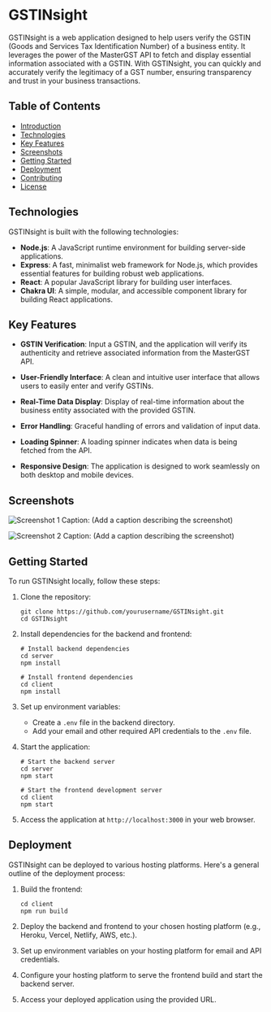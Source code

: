 # GSTINsight

GSTINsight is a web application designed to help users verify the GSTIN (Goods and Services Tax Identification Number) of a business entity. It leverages the power of the MasterGST API to fetch and display essential information associated with a GSTIN. With GSTINsight, you can quickly and accurately verify the legitimacy of a GST number, ensuring transparency and trust in your business transactions.

## Table of Contents

- [Introduction](#gstdex)
- [Technologies](#technologies)
- [Key Features](#key-features)
- [Screenshots](#screenshots)
- [Getting Started](#getting-started)
- [Deployment](#deployment)
- [Contributing](#contributing)
- [License](#license)

## Technologies

GSTINsight is built with the following technologies:

- **Node.js**: A JavaScript runtime environment for building server-side applications.
- **Express**: A fast, minimalist web framework for Node.js, which provides essential features for building robust web applications.
- **React**: A popular JavaScript library for building user interfaces.
- **Chakra UI**: A simple, modular, and accessible component library for building React applications.

## Key Features

- **GSTIN Verification**: Input a GSTIN, and the application will verify its authenticity and retrieve associated information from the MasterGST API.

- **User-Friendly Interface**: A clean and intuitive user interface that allows users to easily enter and verify GSTINs.

- **Real-Time Data Display**: Display of real-time information about the business entity associated with the provided GSTIN.

- **Error Handling**: Graceful handling of errors and validation of input data.

- **Loading Spinner**: A loading spinner indicates when data is being fetched from the API.

- **Responsive Design**: The application is designed to work seamlessly on both desktop and mobile devices.

## Screenshots

![Screenshot 1](insert_screenshot1_image_url_here)
Caption: (Add a caption describing the screenshot)

![Screenshot 2](insert_screenshot2_image_url_here)
Caption: (Add a caption describing the screenshot)

## Getting Started

To run GSTINsight locally, follow these steps:

1. Clone the repository:

   ```shell
   git clone https://github.com/yourusername/GSTINsight.git
   cd GSTINsight
   ```

2. Install dependencies for the backend and frontend:

   ```shell
   # Install backend dependencies
   cd server
   npm install

   # Install frontend dependencies
   cd client
   npm install
   ```

3. Set up environment variables:
   - Create a `.env` file in the backend directory.
   - Add your email and other required API credentials to the `.env` file.

4. Start the application:

   ```shell
   # Start the backend server
   cd server
   npm start

   # Start the frontend development server
   cd client
   npm start
   ```

5. Access the application at `http://localhost:3000` in your web browser.

## Deployment

GSTINsight can be deployed to various hosting platforms. Here's a general outline of the deployment process:

1. Build the frontend:

   ```shell
   cd client
   npm run build
   ```

2. Deploy the backend and frontend to your chosen hosting platform (e.g., Heroku, Vercel, Netlify, AWS, etc.).

3. Set up environment variables on your hosting platform for email and API credentials.

4. Configure your hosting platform to serve the frontend build and start the backend server.

5. Access your deployed application using the provided URL.

